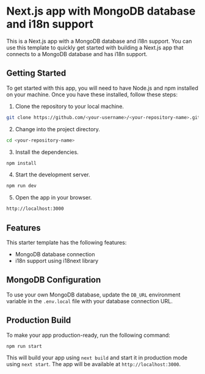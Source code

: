 # Next.js app with MongoDB database and i18n support

This is a Next.js app with a MongoDB database and i18n support. You can use this template to quickly get started with building a Next.js app that connects to a MongoDB database and has i18n support.

## Getting Started

To get started with this app, you will need to have Node.js and npm installed on your machine. Once you have these installed, follow these steps:

1. Clone the repository to your local machine.

```bash
git clone https://github.com/<your-username>/<your-repository-name>.git
```

2. Change into the project directory.

```bash
cd <your-repository-name>
```

3. Install the dependencies.

```bash
npm install
```

4. Start the development server.

```bash
npm run dev
```

5. Open the app in your browser.

```bash
http://localhost:3000
```

## Features

This starter template has the following features:

- MongoDB database connection
- i18n support using i18next library

## MongoDB Configuration

To use your own MongoDB database, update the `DB_URL` environment variable in the `.env.local` file with your database connection URL.

## Production Build

To make your app production-ready, run the following command:

```bash
npm run start
```

This will build your app using `next build` and start it in production mode using `next start`. The app will be available at `http://localhost:3000`.
